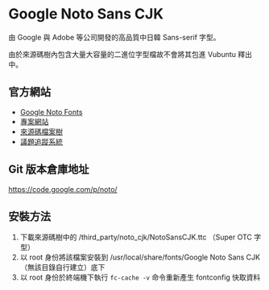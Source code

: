 # Google Noto Sans CJK
由 Google 與 Adobe 等公司開發的高品質中日韓 Sans-serif 字型。

由於來源碼樹內包含大量大容量的二進位字型檔故不會將其包進 Vubuntu 釋出中。

## 官方網站
* [Google Noto Fonts](https://www.google.com/get/noto/cjk.html)
* [專案網站](https://code.google.com/p/noto/)
* [來源碼檔案樹](https://code.google.com/p/noto/source/browse/)
* [議題追蹤系統](https://code.google.com/p/noto/issues/list)

## Git 版本倉庫地址
https://code.google.com/p/noto/

## 安裝方法
1. 下載來源碼樹中的 /third_party/noto_cjk/NotoSansCJK.ttc （Super OTC 字型）
2. 以 root 身份將該檔案安裝到 /usr/local/share/fonts/Google Noto Sans CJK （無該目錄自行建立）底下
3. 以 root 身份於終端機下執行 `fc-cache -v` 命令重新產生 fontconfig 快取資料